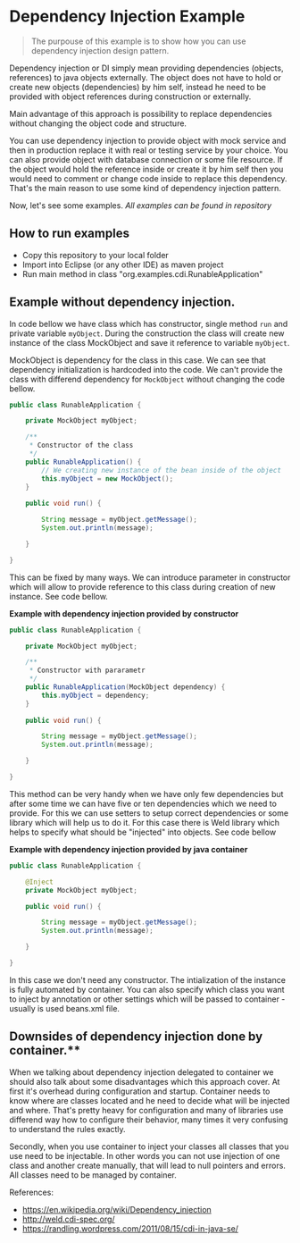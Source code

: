 # Dependency Injection Example

> The purpouse of this example is to show how you can use dependency injection design pattern.

Dependency injection or DI simply mean  providing dependencies (objects, references) to java objects externally. The object does not have to hold or create new objects (dependencies) by him self, instead he need to be provided with object references during construction or externally.

Main advantage of this approach is possibility to replace dependencies without changing the object code and structure. 

You can use dependency injection to provide object with mock service and then in production replace it with real or testing service by your choice. You can also provide object with database connection or some file resource. If the object would hold the reference inside or create it by him self then you would need to comment or change code inside to replace this dependency. That's the main reason to use some kind of dependency injection pattern.

Now, let's see some examples. *All examples can be found in repository*

## How to run examples

* Copy this repository to your local folder
* Import into Eclipse (or any other IDE) as maven project
* Run main method in class "org.examples.cdi.RunableApplication"


## Example without dependency injection.

In code bellow we have class which has constructor, single method ```run``` and private variable ```myObject```. During the construction the class will create new instance of the class MockObject and save it reference to variable ```myObject```. 

MockObject is dependency for the class in this case. We can see that dependency initialization is hardcoded into the code. We can't provide the class with differend dependency for ```MockObject``` without changing the code bellow. 


```java
public class RunableApplication {

	private MockObject myObject;

	/**
	 * Constructor of the class
	 */
	public RunableApplication() {
		// We creating new instance of the bean inside of the object
		this.myObject = new MockObject(); 		
	}
	
	public void run() {

		String message = myObject.getMessage();
		System.out.println(message);

	}

}
```
 This can be fixed by many ways. We can introduce parameter in constructor which will allow to provide reference to this class during creation of new instance. See code bellow. 

 **Example with dependency injection provided by constructor**

```java
public class RunableApplication {

	private MockObject myObject;

	/**
	 * Constructor with pararametr
	 */
	public RunableApplication(MockObject dependency) {
		this.myObject = dependency;		
	}
	
	public void run() {

		String message = myObject.getMessage();
		System.out.println(message);

	}

}
```

This method can be very handy when we have only few dependencies but after some time we can have five or ten dependencies which we need to provide. For this we can use setters to setup correct dependencies or some library which will help us to do it. For this case there is Weld library which helps to specify what should be "injected" into objects. See code bellow

 **Example with dependency injection provided by java container**

```java
public class RunableApplication {

	@Inject
	private MockObject myObject;

	public void run() {

		String message = myObject.getMessage();
		System.out.println(message);

	}

}
```
In this case we don't need any constructor. The intialization of the instance is fully automated by container. You can also specify which class you want to inject by annotation or other settings which will be passed to container - usually is used beans.xml file.

## Downsides of dependency injection done by container.**

When we talking about dependency injection delegated to container we should also talk about some disadvantages which this approach cover. At first it's overhead during configuration and startup. Container needs to know where are classes located and he need to decide what will be injected and where. That's pretty heavy for configuration and many of libraries use differend way how to configure their behavior, many times it very confusing to understand the rules exactly.

Secondly, when you use container to inject your classes all classes that you use need to be injectable. In other words you can not use injection of one class and another create manually, that will lead to null pointers and errors. All classes need to be managed by container.

References:

* https://en.wikipedia.org/wiki/Dependency_injection
* http://weld.cdi-spec.org/
* https://randling.wordpress.com/2011/08/15/cdi-in-java-se/

